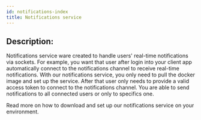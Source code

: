 ```yaml
---
id: notifications-index
title: Notifications service
---
```


## Description:

Notifications service ware created to handle users' real-time notifications via sockets. For example, you want that user after login into your client app automatically connect to the notifications channel to receive real-time notifications. With our notifications service, you only need to pull the docker image and set up the service. After that user only needs to provide a valid access token to connect to the notifications channel. You are able to send notifications to all connected users or only to specifics one.

Read more on how to download and set up our notifications service on your environment.
